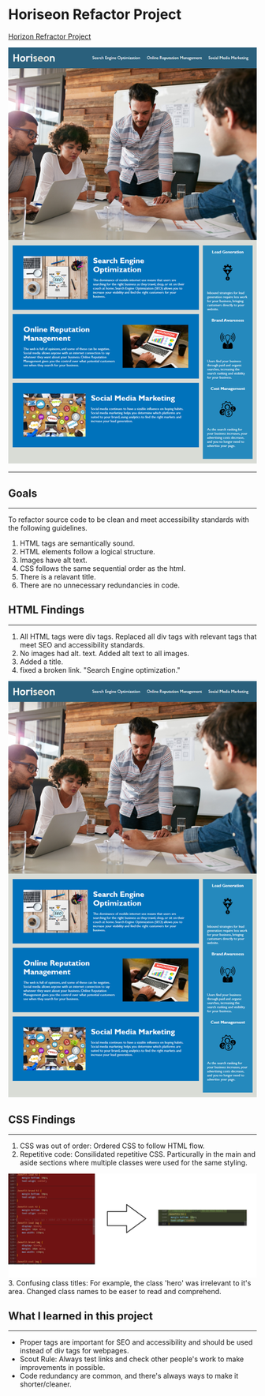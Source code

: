 # Horiseon Refactor Project

[Horizon Refractor Project](.02-Homework\Assets\01-html-css-git-homework-demo.png)

![Website Image](./02-Homework\Assets\01-html-css-git-homework-demo.png)

---

## Goals

---

To refactor source code to be clean and meet accessibility standards with the following guidelines.

1. HTML tags are semantically sound.
2. HTML elements follow a logical structure.
3. Images have alt text.
4. CSS follows the same sequential order as the html.
5. There is a relavant title.
6. There are no unnecessary redundancies in code.

## HTML Findings

---

1. All HTML tags were div tags. Replaced all div tags with relevant tags that meet SEO and accessibility standards.
2. No images had alt. text. Added alt text to all images.
3. Added a title.
4. fixed a broken link. "Search Engine optimization."

![HTML Comparison](./02-Homework\Assets\01-html-css-git-homework-demo.png)

## CSS Findings

---

1. CSS was out of order: Ordered CSS to follow HTML flow.
2. Repetitive code: Consilidated repetitive CSS. Particurally in the main and aside sections where multiple classes were used for the same styling.

![Shortened Code Example](./02-Homework\Assets\shortened-code-example.png) 3. Confusing class titles: For example, the class 'hero' was irrelevant to it's area. Changed class names to be easer to read and comprehend.

## What I learned in this project

---

- Proper tags are important for SEO and accessibility and should be used instead of div tags for webpages.
- Scout Rule: Always test links and check other people's work to make improvements in possible.
- Code redundancy are common, and there's always ways to make it shorter/cleaner.
